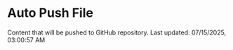 # Auto Push File

Content that will be pushed to GitHub repository.
Last updated: 07/15/2025, 03:00:57 AM